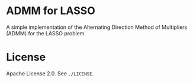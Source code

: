 # ADMM for LASSO

A simple implementation of the Alternating Direction Method of Multipliers (ADMM) for the LASSO problem.

# License

Apache License 2.0. See `./LICENSE`.
